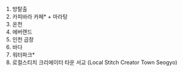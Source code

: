 1. 방탈출
2. 카피바라 카페* + 마라탕
3. 온천
4. 에버랜드
5. 인천 곱창
6. 바다
7. 워터파크*
8. 로컬스티치 크리에이터 타운 서교 (Local Stitch Creator Town Seogyo)